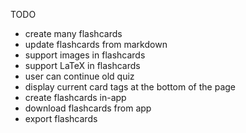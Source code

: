 TODO
* create many flashcards
* update flashcards from markdown
* support images in flashcards
* support LaTeX in flashcards
* user can continue old quiz
* display current card tags at the bottom of the page
* create flashcards in-app
* download flashcards from app
* export flashcards
